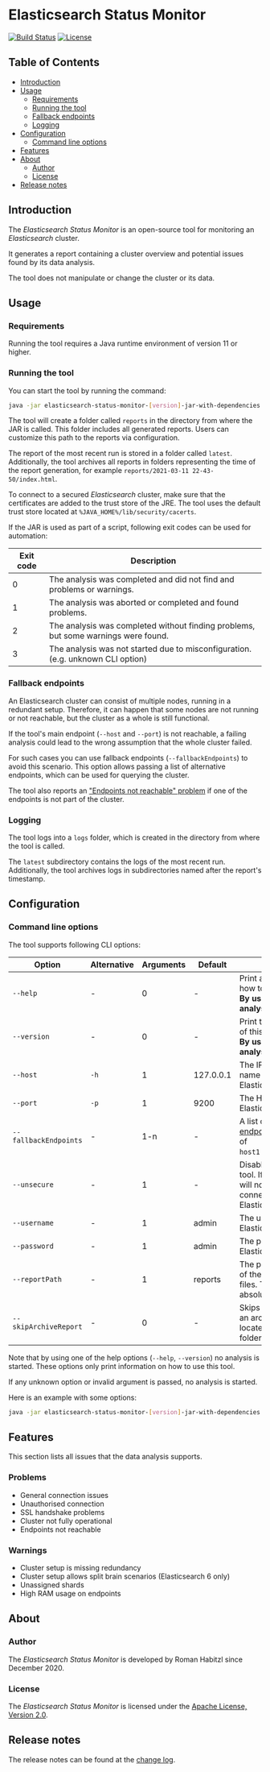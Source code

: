 # Elasticsearch Status Monitor

[![Build Status](https://app.travis-ci.com/romanha/elasticsearch-status-monitor.svg?branch=develop)](https://app.travis-ci.com/romanha/elasticsearch-status-monitor)
[![License](https://img.shields.io/badge/License-Apache%202.0-blue.svg)](https://opensource.org/licenses/Apache-2.0)

## Table of Contents

* [Introduction](#introduction)
* [Usage](#usage)
    * [Requirements](#requirements)
    * [Running the tool](#running-the-tool)
    * [Fallback endpoints](#fallback-endpoints)
    * [Logging](#logging)
* [Configuration](#configuration)
    * [Command line options](#command-line-options)
* [Features](#features)
* [About](#about)
    * [Author](#author)
    * [License](#license)
* [Release notes](#release-notes)

<a id="introduction"></a>
## Introduction

The _Elasticsearch Status Monitor_ is an open-source tool for monitoring an _Elasticsearch_ cluster.

It generates a report containing a cluster overview and potential issues found by its data analysis.

The tool does not manipulate or change the cluster or its data.

<a id="usage"></a>
## Usage

<a id="requirements"></a>
### Requirements

Running the tool requires a Java runtime environment of version 11 or higher.

<a id="running-the-tool"></a>
### Running the tool

You can start the tool by running the command:

```bash
java -jar elasticsearch-status-monitor-[version]-jar-with-dependencies.jar
```

The tool will create a folder called `reports` in the directory from where the JAR is called. This folder includes all generated reports.
Users can customize this path to the reports via configuration.

The report of the most recent run is stored in a folder called `latest`.
Additionally, the tool archives all reports in folders representing the time of the report generation, for example `reports/2021-03-11 22-43-50/index.html`.

To connect to a secured _Elasticsearch_ cluster, make sure that the certificates are added to the trust store of the JRE.
The tool uses the default trust store located at `%JAVA_HOME%/lib/security/cacerts`.

If the JAR is used as part of a script, following exit codes can be used for automation:

| Exit code | Description                                                                        |
|-----------|------------------------------------------------------------------------------------|
| 0         | The analysis was completed and did not find and problems or warnings.              |
| 1         | The analysis was aborted or completed and found problems.                          |
| 2         | The analysis was completed without finding problems, but some warnings were found. |
| 3         | The analysis was not started due to misconfiguration. (e.g. unknown CLI option)    |

<a id="fallback-endpoints"></a>
### Fallback endpoints

An Elasticsearch cluster can consist of multiple nodes, running in a redundant setup.
Therefore, it can happen that some nodes are not running or not reachable, but the cluster as a whole is still functional.

If the tool's main endpoint (`--host` and `--port`) is not reachable, a failing analysis could lead to the wrong assumption that the whole cluster failed.

For such cases you can use fallback endpoints (`--fallbackEndpoints`) to avoid this scenario.
This option allows passing a list of alternative endpoints, which can be used for querying the cluster.

The tool also reports an ["Endpoints not reachable" problem] if one of the endpoints is not part of the cluster.

<a id="logging"></a>
### Logging

The tool logs into a `logs` folder, which is created in the directory from where the tool is called.

The `latest` subdirectory contains the logs of the most recent run.
Additionally, the tool archives logs in subdirectories named after the report's timestamp.

<a id="configuration"></a>
## Configuration

<a id="command-line-options"></a>
### Command line options

The tool supports following CLI options:

| Option                | Alternative | Arguments | Default   | Description                                                                                                | Example                                             |
|-----------------------|-------------|-----------|-----------|------------------------------------------------------------------------------------------------------------|-----------------------------------------------------|
| `--help`              | -           | 0         | -         | Print a help message on how to use this tool.<br/>**By using this option no analysis is started.**         | `--help`                                            |
| `--version`           | -           | 0         | -         | Print the version number of this tool.<br/>**By using this option no analysis is started.**                | `--version`                                         |
| `--host`              | `-h`        | 1         | 127.0.0.1 | The IP address or host name of the Elasticsearch endpoint.                                                 | `--host 127.0.0.1`                                  |
| `--port`              | `-p`        | 1         | 9200      | The HTTP port of the Elasticsearch endpoint.                                                               | `--port 9200`                                       |
| `--fallbackEndpoints` | -           | 1-n       | -         | A list of [fallback endpoints] in the format of `host1:port1,host2:port2`.                                 | `--fallbackEndpoints 127.0.0.1:9202,localhost:9204` |
| `--unsecure`          | -           | 1         | -         | Disables security for the tool. If disabled, the tool will not use HTTPS when connecting to Elasticsearch. | `--unsecure`                                        |
| `--username`          | -           | 1         | admin     | The user name of the Elasticsearch user.                                                                   | `--username admin`                                  |
| `--password`          | -           | 1         | admin     | The password of the Elasticsearch user.                                                                    | `--password admin`                                  |
| `--reportPath`        | -           | 1         | reports   | The path to the location of the generated report files. This can be an absolute or relative path.          | `--reportPath "elasticsearch/reports"`              |
| `--skipArchiveReport` | -           | 0         | -         | Skips the generation of an archive report file located in a timestamp folder.                              | `--skipArchiveReport`                               |

Note that by using one of the help options (`--help`, `--version`) no analysis is started.
These options only print information on how to use this tool.

If any unknown option or invalid argument is passed, no analysis is started.

Here is an example with some options:

```bash
java -jar elasticsearch-status-monitor-[version]-jar-with-dependencies.jar --host 127.0.0.1 --port 9200 --username admin --password admin --reportPath "D:\Elasticsearch\reports\"
```

<a id="features"></a>
## Features

This section lists all issues that the data analysis supports.

<a id="problems"></a>
### Problems

* General connection issues
* Unauthorised connection
* SSL handshake problems
* Cluster not fully operational
* Endpoints not reachable

<a id="warnings"></a>
### Warnings

* Cluster setup is missing redundancy
* Cluster setup allows split brain scenarios (Elasticsearch 6 only)
* Unassigned shards
* High RAM usage on endpoints

<a id="about"></a>
## About

<a id="author"></a>
### Author

The _Elasticsearch Status Monitor_ is developed by Roman Habitzl since December 2020.

<a id="license"></a>
### License

The _Elasticsearch Status Monitor_ is licensed under the [Apache License, Version 2.0].

<a id="release-notes"></a>
## Release notes

The release notes can be found at the [change log].

["Endpoints not reachable" problem]: #problems
[fallback endpoints]: #fallback-endpoints
[Apache License, Version 2.0]: LICENSE
[change log]: changelog.md